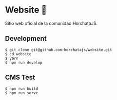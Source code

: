 # Website 🔗

Sitio web oficial de la comunidad HorchataJS.

## Development

```
$ git clone git@github.com:horchatajs/website.git
$ cd website
$ yarn
$ npm run develop
```

## CMS Test

```
$ npm run build
$ npm run serve
```
